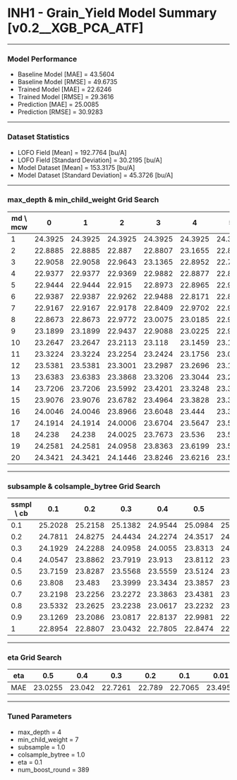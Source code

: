# INH1 - Grain_Yield Model Summary [v0.2__XGB_PCA_ATF]

***

### Model Performance

- Baseline Model [MAE] = 43.5604
- Baseline Model [RMSE] = 49.6735
- Trained Model [MAE] = 22.6246
- Trained Model [RMSE] = 29.3616
- Prediction [MAE] = 25.0085
- Prediction [RMSE] = 30.9283
***

### Dataset Statistics

- LOFO Field [Mean] = 192.7764 [bu/A]
- LOFO Field [Standard Deviation] = 30.2195 [bu/A]
- Model Dataset [Mean] = 153.3175 [bu/A]
- Model Dataset [Standard Deviation] = 45.3726 [bu/A]
***

### max_depth & min_child_weight Grid Search

|   md \ mcw |       0 |       1 |       2 |       3 |       4 |       5 |       6 |       7 |       8 |       9 |      10 |      11 |      12 |      13 |      14 |      15 |      16 |      17 |      18 |      19 |      20 |
|------------|---------|---------|---------|---------|---------|---------|---------|---------|---------|---------|---------|---------|---------|---------|---------|---------|---------|---------|---------|---------|---------|
|          1 | 24.3925 | 24.3925 | 24.3925 | 24.3925 | 24.3925 | 24.3925 | 24.3925 | 24.3925 | 24.3906 | 24.4808 | 24.482  | 24.3865 | 24.4204 | 24.4204 | 24.4934 | 24.4933 | 24.5064 | 24.5058 | 24.4609 | 24.4609 | 24.4609 |
|          2 | 22.8885 | 22.8885 | 22.887  | 22.8807 | 23.1655 | 22.8506 | 23.0898 | 22.8594 | 22.9129 | 22.87   | 23.1203 | 23.0749 | 22.8685 | 22.9863 | 23.0457 | 22.9349 | 22.9491 | 23.0576 | 22.9983 | 22.9837 | 23.261  |
|          3 | 22.9058 | 22.9058 | 22.9643 | 23.1365 | 22.8952 | 22.7668 | 22.9022 | 22.8904 | 22.8042 | 22.8293 | 22.9714 | 22.9061 | 22.8499 | 22.8975 | 22.8072 | 22.834  | 22.9097 | 22.8964 | 22.9028 | 22.9841 | 23.0929 |
|          4 | 22.9377 | 22.9377 | 22.9369 | 22.9882 | 22.8877 | 22.8622 | 23.0313 | 22.7261 | 22.8181 | 22.9899 | 22.8321 | 22.8936 | 22.8434 | 22.7924 | 22.8351 | 22.772  | 22.8975 | 22.9183 | 22.9325 | 22.9222 | 22.8092 |
|          5 | 22.9444 | 22.9444 | 22.915  | 22.8973 | 22.8965 | 22.9501 | 22.9564 | 22.9547 | 22.9    | 22.8644 | 22.9736 | 22.8875 | 22.9463 | 22.9163 | 22.8816 | 22.8959 | 22.9058 | 22.965  | 22.8723 | 22.8204 | 22.8147 |
|          6 | 22.9387 | 22.9387 | 22.9262 | 22.9488 | 22.8171 | 22.8454 | 22.9872 | 22.8588 | 22.8861 | 22.9619 | 22.9077 | 22.96   | 22.9552 | 22.8478 | 22.8807 | 22.9034 | 22.8183 | 22.863  | 22.9377 | 22.8518 | 22.8676 |
|          7 | 22.9167 | 22.9167 | 22.9178 | 22.8409 | 22.9702 | 22.9281 | 22.8566 | 22.8838 | 22.8699 | 23.0026 | 23.0213 | 22.9267 | 22.9522 | 22.9446 | 22.9287 | 22.949  | 22.9468 | 22.8189 | 22.9049 | 22.9802 | 22.877  |
|          8 | 22.8673 | 22.8673 | 22.9772 | 23.0075 | 23.0185 | 22.9889 | 22.9944 | 22.9668 | 22.799  | 22.9826 | 22.8963 | 22.9463 | 22.9832 | 22.9648 | 22.9577 | 22.9975 | 22.859  | 23.0055 | 22.8337 | 22.9071 | 22.8342 |
|          9 | 23.1899 | 23.1899 | 22.9437 | 22.9088 | 23.0225 | 22.9235 | 23.0466 | 22.984  | 22.9058 | 22.9584 | 22.9263 | 22.9712 | 22.9138 | 22.9286 | 22.925  | 22.9624 | 22.9427 | 23.0241 | 22.8139 | 23.0204 | 22.92   |
|         10 | 23.2647 | 23.2647 | 23.2113 | 23.118  | 23.1459 | 23.1134 | 22.9371 | 23.0605 | 23.0253 | 23.0265 | 23.0302 | 23.0026 | 22.9586 | 22.9446 | 22.9774 | 22.9972 | 22.9926 | 22.9207 | 22.9423 | 22.8757 | 22.9443 |
|         11 | 23.3224 | 23.3224 | 23.2254 | 23.2424 | 23.1756 | 23.0335 | 23.0969 | 23.0329 | 23.0677 | 23.0549 | 23.0046 | 23.0722 | 23.0533 | 23.0202 | 22.9229 | 22.9605 | 22.9125 | 22.9233 | 22.9612 | 22.8257 | 22.9322 |
|         12 | 23.5381 | 23.5381 | 23.3001 | 23.2987 | 23.2696 | 23.1358 | 23.2839 | 23.063  | 23.0514 | 23.0415 | 23.0362 | 23.022  | 23.0757 | 22.9479 | 22.911  | 22.9098 | 22.9311 | 22.8878 | 22.9281 | 22.968  | 22.9836 |
|         13 | 23.6383 | 23.6383 | 23.3868 | 23.3206 | 23.3044 | 23.2461 | 23.205  | 23.1659 | 23.2182 | 23.1359 | 23.0149 | 23.1782 | 23.0814 | 22.9814 | 23.0075 | 22.9857 | 22.9305 | 22.932  | 22.9589 | 22.9098 | 22.8969 |
|         14 | 23.7206 | 23.7206 | 23.5992 | 23.4201 | 23.3248 | 23.3531 | 23.2375 | 23.2845 | 23.2007 | 23.1227 | 23.088  | 23.1238 | 23.1669 | 23.0822 | 23.0772 | 22.9249 | 22.9763 | 22.9859 | 22.934  | 23.0185 | 22.9028 |
|         15 | 23.9076 | 23.9076 | 23.6782 | 23.4964 | 23.3828 | 23.3673 | 23.2834 | 23.3563 | 23.2365 | 23.1739 | 23.144  | 23.1458 | 23.1082 | 23.066  | 23.0406 | 23.0397 | 23.0051 | 22.9046 | 22.9153 | 22.95   | 22.871  |
|         16 | 24.0046 | 24.0046 | 23.8966 | 23.6048 | 23.444  | 23.3911 | 23.3005 | 23.2442 | 23.2442 | 23.136  | 23.2062 | 23.2609 | 23.0832 | 23.0896 | 23.0293 | 22.9849 | 22.9707 | 22.904  | 22.9568 | 22.9351 | 22.8809 |
|         17 | 24.1914 | 24.1914 | 24.0006 | 23.6704 | 23.5647 | 23.5513 | 23.2947 | 23.2167 | 23.347  | 23.2637 | 23.1737 | 23.2079 | 23.0202 | 23.0705 | 23.1081 | 23.0666 | 22.9761 | 22.9842 | 22.9124 | 22.9611 | 22.9153 |
|         18 | 24.238  | 24.238  | 24.0025 | 23.7673 | 23.536  | 23.5396 | 23.4087 | 23.2815 | 23.3647 | 23.2338 | 23.1734 | 23.1754 | 23.0397 | 23.0666 | 23.0951 | 23.0404 | 22.9844 | 23.0242 | 22.9174 | 22.9399 | 23.0084 |
|         19 | 24.2581 | 24.2581 | 24.0958 | 23.8363 | 23.6199 | 23.5116 | 23.407  | 23.3462 | 23.2779 | 23.2806 | 23.2123 | 23.2581 | 23.1477 | 23.0732 | 23.0703 | 23.0601 | 22.9658 | 22.9243 | 22.9425 | 22.9424 | 23.065  |
|         20 | 24.3421 | 24.3421 | 24.1446 | 23.8246 | 23.6216 | 23.5989 | 23.4538 | 23.4334 | 23.3251 | 23.2831 | 23.2599 | 23.1416 | 23.0679 | 23.0678 | 23.1075 | 22.9402 | 23.0718 | 23.0064 | 22.8593 | 22.969  | 22.8968 |

***

### subsample & colsample_bytree Grid Search

|   ssmpl \ cb |     0.1 |     0.2 |     0.3 |     0.4 |     0.5 |     0.6 |     0.7 |     0.8 |     0.9 |     1.0 |
|--------------|---------|---------|---------|---------|---------|---------|---------|---------|---------|---------|
|          0.1 | 25.2028 | 25.2158 | 25.1382 | 24.9544 | 25.0984 | 25.0358 | 24.8752 | 24.8847 | 24.9158 | 25.1181 |
|          0.2 | 24.7811 | 24.8275 | 24.4434 | 24.2274 | 24.3517 | 24.1674 | 24.2371 | 24.2202 | 24.1785 | 24.1686 |
|          0.3 | 24.1929 | 24.2288 | 24.0958 | 24.0055 | 23.8313 | 24.0208 | 23.9978 | 24.066  | 23.9076 | 23.9496 |
|          0.4 | 24.0547 | 23.8862 | 23.7919 | 23.913  | 23.8112 | 23.8318 | 23.7358 | 23.7143 | 23.7821 | 23.6523 |
|          0.5 | 23.7159 | 23.8287 | 23.5568 | 23.5559 | 23.5124 | 23.3156 | 23.5836 | 23.5389 | 23.3818 | 23.5619 |
|          0.6 | 23.808  | 23.483  | 23.3999 | 23.3434 | 23.3857 | 23.3536 | 23.296  | 23.4113 | 23.2721 | 23.2279 |
|          0.7 | 23.2198 | 23.2256 | 23.2272 | 23.3863 | 23.4381 | 23.3351 | 23.3256 | 23.1357 | 23.0755 | 23.2188 |
|          0.8 | 23.5332 | 23.2625 | 23.2238 | 23.0617 | 23.2232 | 23.1228 | 23.0647 | 23.0555 | 23.0499 | 23.0147 |
|          0.9 | 23.1269 | 23.2086 | 23.0817 | 22.8137 | 22.9981 | 22.8154 | 23.0359 | 22.896  | 22.9292 | 22.932  |
|          1   | 22.8954 | 22.8807 | 23.0432 | 22.7805 | 22.8474 | 22.8857 | 23.0025 | 22.896  | 22.9174 | 22.7261 |

***

### eta Grid Search

| eta   |     0.5 |    0.4 |     0.3 |    0.2 |     0.1 |    0.01 |   0.001 |
|-------|---------|--------|---------|--------|---------|---------|---------|
| MAE   | 23.0255 | 23.042 | 22.7261 | 22.789 | 22.7065 | 23.4953 | 58.5227 |

***

### Tuned Parameters

- max_depth = 4
- min_child_weight = 7
- subsample = 1.0
- colsample_bytree = 1.0
- eta = 0.1
- num_boost_round = 389
